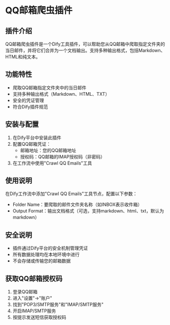 # QQ邮箱爬虫插件

## 插件介绍

QQ邮箱爬虫插件是一个Dify工具插件，可以帮助您从QQ邮箱中爬取指定文件夹的当日邮件，并将它们合并为一个文档输出。支持多种输出格式，包括Markdown、HTML和纯文本。

## 功能特性

- 爬取QQ邮箱指定文件夹中的当日邮件
- 支持多种输出格式（Markdown、HTML、TXT）
- 安全的凭证管理
- 符合Dify插件规范

## 安装与配置

1. 在Dify平台中安装此插件
2. 配置QQ邮箱凭证：
   - 邮箱地址：您的QQ邮箱地址
   - 授权码：QQ邮箱的IMAP授权码（非密码）
3. 在工作流中使用"Crawl QQ Emails"工具

## 使用说明

在Dify工作流中添加"Crawl QQ Emails"工具节点，配置以下参数：

- Folder Name：要爬取的邮件文件夹名称（如INBOX表示收件箱）
- Output Format：输出文档格式（可选，支持markdown、html、txt，默认为markdown）

## 安全说明

- 插件通过Dify平台的安全机制管理凭证
- 所有数据处理均在本地环境中进行
- 不会存储或传输您的邮箱数据

## 获取QQ邮箱授权码

1. 登录QQ邮箱
2. 进入"设置"->"账户"
3. 找到"POP3/SMTP服务"和"IMAP/SMTP服务"
4. 开启IMAP/SMTP服务
5. 按提示发送短信获取授权码
